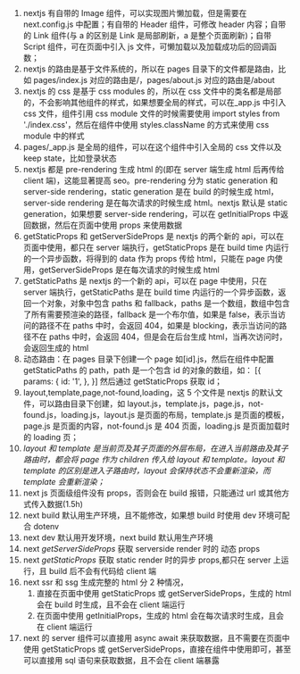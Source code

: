 1. nextjs 有自带的 Image 组件，可以实现图片懒加载，但是需要在 next.config.js 中配置；有自带的 Header 组件，可修改 header 内容；自带的 Link 组件(与 a 的区别是 Link 是局部刷新，a 是整个页面刷新)；自带 Script 组件，可在页面中引入 js 文件，可懒加载以及加载成功后的回调函数；
2. nextjs 的路由是基于文件系统的，所以在 pages 目录下的文件都是路由，比如 pages/index.js 对应的路由是/，pages/about.js 对应的路由是/about
3. nextjs 的 css 是基于 css modules 的，所以在 css 文件中的类名都是局部的，不会影响其他组件的样式，如果想要全局的样式，可以在\_app.js 中引入 css 文件，组件引用 css module 文件的时候需要使用 import styles from './index.css'，然后在组件中使用 styles.className 的方式来使用 css module 中的样式
4. pages/\_app.js 是全局的组件，可以在这个组件中引入全局的 css 文件以及 keep state，比如登录状态
5. nextjs 都是 pre-rendering 生成 html 的(即在 server 端生成 html 后再传给 client 端)，这能显著提高 seo。pre-rendering 分为 static generation 和 server-side rendering，static generation 是在 build 的时候生成 html，server-side rendering 是在每次请求的时候生成 html。nextjs 默认是 static generation，如果想要 server-side rendering，可以在 getInitialProps 中返回数据，然后在页面中使用 props 来使用数据
6. getStaticProps 和 getServerSideProps 是 nextjs 的两个新的 api，可以在页面中使用，都只在 server 端执行，getStaticProps 是在 build time 内运行的一个异步函数，将得到的 data 作为 props 传给 html，只能在 page 内使用，getServerSideProps 是在每次请求的时候生成 html
7. getStaticPaths 是 nextjs 的一个新的 api，可以在 page 中使用，只在 server 端执行，getStaticPaths 是在 build time 内运行的一个异步函数，返回一个对象，对象中包含 paths 和 fallback，paths 是一个数组，数组中包含了所有需要预渲染的路径，fallback 是一个布尔值，如果是 false，表示当访问的路径不在 paths 中时，会返回 404，如果是 blocking，表示当访问的路径不在 paths 中时，会返回 404，但是会在后台生成 html，当再次访问时，会返回生成的 html
8. 动态路由：在 pages 目录下创建一个 page 如[id].js，然后在组件中配置 getStaticPaths 的 path，path 是一个包含 id 的对象的数组，如：
   [{
   params: {
   id: '1',
   },
   }]
   然后通过 getStaticProps 获取 id；
9. layout,template,page,not-found,loading，这 5 个文件是 nextjs 的默认文件，可以路由目录下创建，如 layout.js，template.js，page.js，not-found.js，loading.js，layout.js 是页面的布局，template.js 是页面的模板，page.js 是页面的内容，not-found.js 是 404 页面，loading.js 是页面加载时的 loading 页；
10. _layout 和 template 是当前页及其子页面的外层布局，在进入当前路由及其子路由时，都会将 page 作为 children 传入给 layout 和 template。layout 和 template 的区别是进入子路由时，layout 会保持状态不会重新渲染，而 template 会重新渲染；_
11. next js 页面级组件没有 props，否则会在 build 报错，只能通过 url 或其他方式传入数据(1.5h)
12. next build 默认用生产环境，且不能修改，如果想 build 时使用 dev 环境可配合 dotenv
13. next dev 默认用开发环境，next build 默认用生产环境
14. next _getServerSideProps_ 获取 serverside render 时的 动态 props
15. next _getStaticProps_ 获取 static render 时的异步 props,都只在 server 上运行，且 build 后不会有代码给 client 端
16. next ssr 和 ssg 生成完整的 html 分 2 种情况，
    1. 直接在页面中使用 getStaticProps 或 getServerSideProps，生成的 html 会在 build 时生成，且不会在 client 端运行
    2. 在页面中使用 getInitialProps，生成的 html 会在每次请求时生成，且会在 client 端运行
17. next 的 server 组件可以直接用 async await 来获取数据，且不需要在页面中使用 getStaticProps 或 getServerSideProps，直接在组件中使用即可，甚至可以直接用 sql 语句来获取数据，且不会在 client 端暴露
